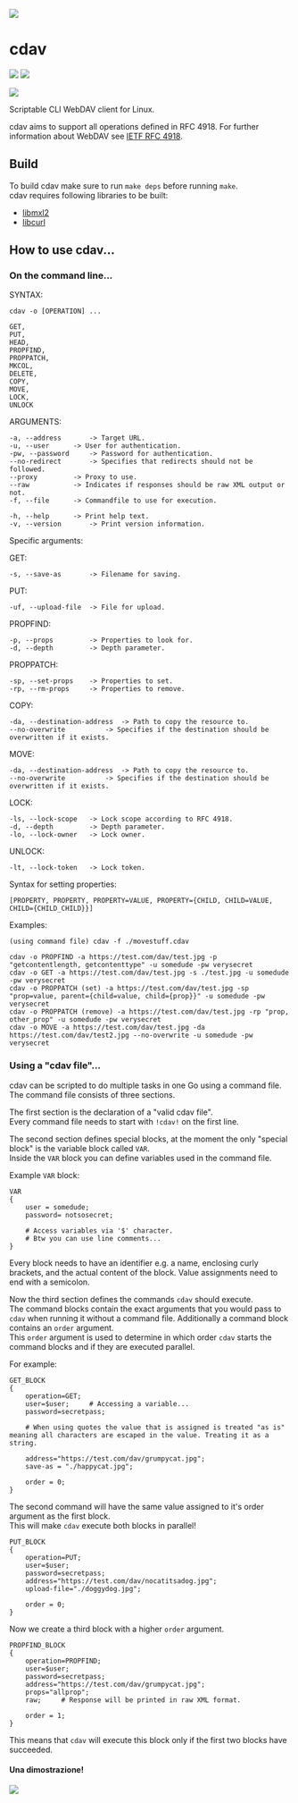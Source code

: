 ![](images/cdav.png)

# cdav

![](https://github.com/luv4bytes/cdav/workflows/ubuntu-16.04/badge.svg)
![](https://github.com/luv4bytes/cdav/workflows/ubuntu-18.04/badge.svg)

[![](https://github-readme-stats.vercel.app/api/pin/?username=luv4bytes&repo=cdav&theme=nightowl)](https://github.com/luv4bytes/cdav)


Scriptable CLI WebDAV client for Linux.

cdav aims to support all operations defined in RFC 4918.
For further information about WebDAV see <a href="https://tools.ietf.org/html/rfc4918">IETF RFC 4918</a>.

## Build

To build cdav make sure to run `make deps` before running `make`. <br>
cdav requires following libraries to be built:

- <a href="http://xmlsoft.org/">libmxl2</a>
- <a href="https://curl.se/libcurl/">libcurl</a>


## How to use cdav...


### On the command line...


SYNTAX:

	cdav -o [OPERATION] ... 

	GET,
	PUT,
	HEAD,
	PROPFIND,
	PROPPATCH,
	MKCOL,
	DELETE,
	COPY,
	MOVE,
	LOCK,
	UNLOCK


ARGUMENTS:

	-a, --address 		-> Target URL.
	-u, --user 		-> User for authentication.
	-pw, --password 	-> Password for authentication.
	--no-redirect 		-> Specifies that redirects should not be followed.
	--proxy 		-> Proxy to use.
	--raw			-> Indicates if responses should be raw XML output or not.
	-f, --file 		-> Commandfile to use for execution.

	-h, --help 		-> Print help text.
	-v, --version 		-> Print version information.

Specific arguments:

GET:		

	-s, --save-as 		-> Filename for saving.	

PUT:	

	-uf, --upload-file 	-> File for upload.	

PROPFIND:	

	-p, --props 		-> Properties to look for.	
	-d, --depth 		-> Depth parameter.

PROPPATCH:	

	-sp, --set-props 	-> Properties to set.
	-rp, --rm-props 	-> Properties to remove.

COPY:	

	-da, --destination-address 	-> Path to copy the resource to.
	--no-overwrite 			-> Specifies if the destination should be overwritten if it exists.

MOVE:

	-da, --destination-address 	-> Path to copy the resource to.
	--no-overwrite 			-> Specifies if the destination should be overwritten if it exists.

LOCK:

	-ls, --lock-scope 	-> Lock scope according to RFC 4918.
	-d, --depth 		-> Depth parameter.
	-lo, --lock-owner 	-> Lock owner.

UNLOCK:

	-lt, --lock-token 	-> Lock token.

Syntax for setting properties:

	[PROPERTY, PROPERTY, PROPERTY=VALUE, PROPERTY={CHILD, CHILD=VALUE, CHILD={CHILD_CHILD}}]

Examples:

	(using command file) cdav -f ./movestuff.cdav

	cdav -o PROPFIND -a https://test.com/dav/test.jpg -p "getcontentlength, getcontenttype" -u somedude -pw verysecret
	cdav -o GET -a https://test.com/dav/test.jpg -s ./test.jpg -u somedude -pw verysecret
	cdav -o PROPPATCH (set) -a https://test.com/dav/test.jpg -sp "prop=value, parent={child=value, child={prop}}" -u somedude -pw verysecret
	cdav -o PROPPATCH (remove) -a https://test.com/dav/test.jpg -rp "prop, other_prop" -u somedude -pw verysecret
	cdav -o MOVE -a https://test.com/dav/test.jpg -da https://test.com/dav/test2.jpg --no-overwrite -u somedude -pw verysecret


### Using a "cdav file"...

cdav can be scripted to do multiple tasks in one Go using a command file.	
The command file consists of three sections.

The first section is the declaration of a "valid cdav file".	
Every command file needs to start with `!cdav!` on the first line.

The second section defines special blocks, at the moment the only "special block" is the variable block called `VAR`.	
Inside the `VAR` block you can define variables used in the command file.

Example `VAR` block:	

```
VAR
{
	user = somedude;
	password= notsosecret;
	
	# Access variables via '$' character.
	# Btw you can use line comments...
}
```

Every block needs to have an identifier e.g. a name, enclosing curly brackets, and the actual content of the block. Value assignments need to end with a semicolon.

Now the third section defines the commands `cdav` should execute. 	
The command blocks contain the exact arguments that you would pass to `cdav` when running it without a command file. Additionally a command block contains an `order` argument. 	
This `order` argument is used to determine in which order `cdav` starts the command blocks and if they are executed parallel.

For example:

```
GET_BLOCK
{
	operation=GET;
	user=$user;		# Accessing a variable...
	password=secretpass;
	
	# When using quotes the value that is assigned is treated "as is" meaning all characters are escaped in the value. Treating it as a string.
	
	address="https://test.com/dav/grumpycat.jpg";
	save-as = "./happycat.jpg";
	
	order = 0;
}
```

The second command will have the same value assigned to it's order argument as the first block. 	
This will make `cdav` execute both blocks in parallel!

```
PUT_BLOCK
{
	operation=PUT;
	user=$user;
	password=secretpass;
	address="https://test.com/dav/nocatitsadog.jpg";
	upload-file="./doggydog.jpg";
	
	order = 0;
}
```

Now we create a third block with a higher `order` argument.

```
PROPFIND_BLOCK
{
	operation=PROPFIND;
	user=$user;
	password=secretpass;
	address="https://test.com/dav/grumpycat.jpg";
	props="allprop";
	raw;	 # Response will be printed in raw XML format.
	
	order = 1;
}
```

This means that `cdav` will execute this block only if the first two blocks have succeeded.

#### Una dimostrazione!

![](images/cmdfile-demo.gif)
